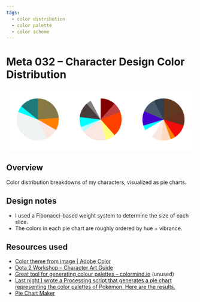 ```yaml
---
tags:
  - color distribution
  - color palette
  - color scheme
---
```


# Meta 032 – Character Design Color Distribution

<img src="assets/2024-10-12_image-225.png">

## Overview

Color distribution breakdowns of my characters, visualized as pie charts.

## Design notes

- I used a Fibonacci-based weight system to determine the size of each slice.
- The colors in each pie chart are roughly ordered by hue + vibrance.

## Resources used

- [Color theme from image | Adobe Color](https://color.adobe.com/create/image)
- [Dota 2 Workshop – Character Art Guide](https://help.steampowered.com/en/faqs/view/0688-7692-4D5A-1935)
- [Great tool for generating colour palettes – colormind.io](https://www.reddit.com/comments/h9bjjm/) (unused)
- [Last night I wrote a Processing script that generates a pie chart representing the color palettes of Pokémon. Here are the results.](https://www.reddit.com/comments/2ey1pw/)
- [Pie Chart Maker](https://virtualscienceteachers.org/pie-chart-maker/)
